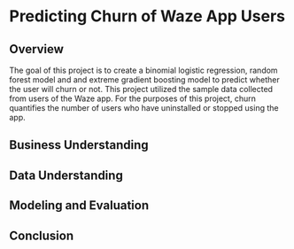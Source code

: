 # Predicting Churn of Waze App Users  

## Overview
The goal of this project is to create a binomial logistic regression, random forest model and and extreme gradient boosting model to predict whether the user will churn or not. This project utilized the sample data collected from users of the Waze app. For the purposes of this project, churn quantifies the number of users who have uninstalled or stopped using the app. 


## Business Understanding   

## Data Understanding

## Modeling and Evaluation


## Conclusion
